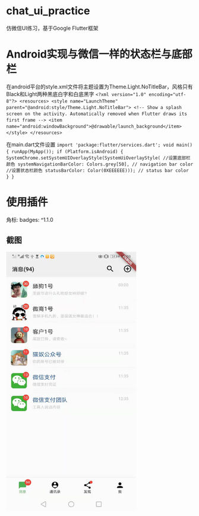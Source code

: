 # chat_ui_practice

仿微信UI练习，基于Google Flutter框架

# Android实现与微信一样的状态栏与底部栏
在android平台的style.xml文件将主题设置为Theme.Light.NoTitleBar，风格只有Black和Light两种黑底白字和白底黑字
`<?xml version="1.0" encoding="utf-8"?>
<resources>
    <style name="LaunchTheme" parent="@android:style/Theme.Light.NoTitleBar">
        <!-- Show a splash screen on the activity. Automatically removed when
             Flutter draws its first frame -->
        <item name="android:windowBackground">@drawable/launch_background</item>
    </style>
</resources>`

在main.dart文件设置
`import 'package:flutter/services.dart';
void main() {
  runApp(MyApp());
  if (Platform.isAndroid) {
    SystemChrome.setSystemUIOverlayStyle(SystemUiOverlayStyle(
        //设置底部栏颜色
        systemNavigationBarColor: Colors.grey[50], // navigation bar color
        //设置状态栏颜色
        statusBarColor: Color(0XEEEEEE))); // status bar color
  }
}`

# 使用插件
角标: badges: ^1.1.0

## 截图
<img src="https://github.com/a2824256/chat_ui_practice/blob/master/screenshot.jpg" width="350" height="700" />
